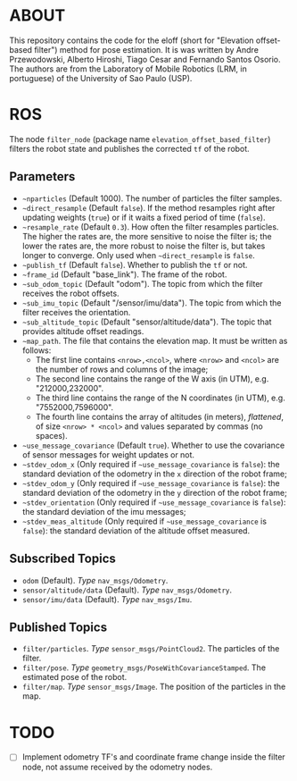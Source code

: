 ABOUT
==================================
This repository contains the code for the eloff (short for "Elevation offset-based filter") method for pose estimation. It is was written by Andre Przewodowski, Alberto Hiroshi, Tiago Cesar and Fernando Santos Osorio. The authors are from the Laboratory of Mobile Robotics (LRM, in portuguese) of the University of Sao Paulo (USP).

ROS
==================================
The node `filter_node` (package name `elevation_offset_based_filter`) filters the robot state and publishes the corrected `tf` of the robot. 

## Parameters
* `~nparticles` (Default 1000). The number of particles the filter samples.
* `~direct_resample` (Default `false`). If the method resamples right after updating weights (`true`) or if it waits a fixed period of time (`false`).
* `~resample_rate` (Default `0.3`). How often the filter resamples particles. The higher the rates are, the more sensitive to noise the filter is; the lower the rates are, the more robust to noise the filter is, but takes longer to converge. Only used when `~direct_resample` is `false`.
* `~publish_tf` (Default `false`). Whether to publish the `tf` or not.
* `~frame_id` (Default "base_link"). The frame of the robot.
* `~sub_odom_topic` (Default "odom"). The topic from which the filter receives the robot offsets.
* `~sub_imu_topic` (Default "/sensor/imu/data"). The topic from which the filter receives the orientation.
* `~sub_altitude_topic` (Default "sensor/altitude/data"). The topic that provides altitude offset readings.
* `~map_path`. The file that contains the elevation map. It must be written as follows:
    * The first line contains `<nrow>,<ncol>`, where `<nrow>` and `<ncol>` are the number of rows and columns of the image;
    * The second line contains the range of the W axis (in UTM), e.g. "212000,232000".
    * The third line contains the range of the N coordinates (in UTM), e.g. "7552000,7596000".
    * The fourth line contains the array of altitudes (in meters), *flattened*, of size `<nrow> * <ncol>` and values separated by commas (no spaces).
* `~use_message_covariance` (Default `true`). Whether to use the covariance of sensor messages for weight updates or not.
* `~stdev_odom_x` (Only required if `~use_message_covariance` is `false`): the standard deviation of the odometry in the `x` direction of the robot frame;
* `~stdev_odom_y` (Only required if `~use_message_covariance` is `false`): the standard deviation of the odometry in the `y` direction of the robot frame;
* `~stdev_orientation` (Only required if `~use_message_covariance` is `false`): the standard deviation of the imu messages;
* `~stdev_meas_altitude` (Only required if `~use_message_covariance` is `false`): the standard deviation of the altitude offset measured.

## Subscribed Topics
* `odom` (Default). *Type* `nav_msgs/Odometry`.
* `sensor/altitude/data` (Default). *Type* `nav_msgs/Odometry`.
* `sensor/imu/data` (Default). *Type* `nav_msgs/Imu`.

## Published Topics
* `filter/particles`. *Type* `sensor_msgs/PointCloud2`. The particles of the filter.
* `filter/pose`. *Type* `geometry_msgs/PoseWithCovarianceStamped`. The estimated pose of the robot.
* `filter/map`. *Type* `sensor_msgs/Image`. The position of the particles in the map.

TODO
==================================
- [ ] Implement odometry TF's and coordinate frame change inside the filter node, not assume received by the odometry nodes.